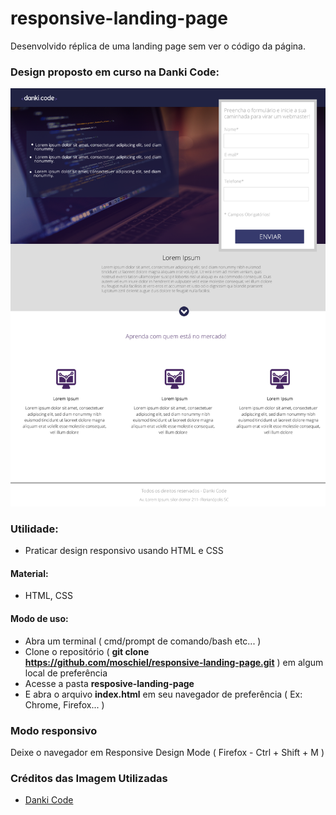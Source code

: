 # responsive-landing-page
Desenvolvido réplica de uma landing page sem ver o código da página.

### Design proposto em curso na Danki Code:
![](./design-landing-page.png)

### Utilidade:
- Praticar design responsivo usando HTML e CSS

#### Material:
- HTML, CSS

#### Modo de uso:
- Abra um terminal ( cmd/prompt de comando/bash etc... )
- Clone o repositório ( <b>git clone https://github.com/moschiel/responsive-landing-page.git</b> ) em algum local de preferência
- Acesse a pasta <b>resposive-landing-page</b>
- E abra o arquivo <b>index.html</b> em seu navegador de preferência ( Ex: Chrome, Firefox... )

### Modo responsivo
Deixe o navegador em Responsive Design Mode ( Firefox - Ctrl + Shift + M )

### Créditos das Imagem Utilizadas
- [Danki Code](https://cursos.dankicode.com/)
